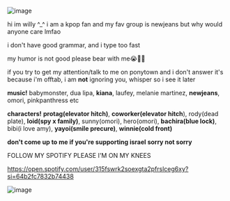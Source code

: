![image](https://github.com/smilemittens/smilemittens/assets/138685973/f37febfe-f663-4a3a-96dd-172fc04b4c3b)







hi im willy ^_^ i am a kpop fan and my fav group is newjeans but why would anyone care lmfao

i don't have good grammar, and i type too fast

my humor is not good please bear with me😭🙏🏾

if you try to get my attention/talk to me on ponytown and i don't answer it's because i'm offtab, i am **not** ignoring you, whisper so i see it later

**music!** babymonster, dua lipa, __kiana__, laufey, melanie martinez, __newjeans__, omori, pinkpanthress etc

**characters!** __protag(elevator hitch)__, __coworker(elevator hitch__), rody(dead plate), __loid(spy x family)__, sunny(omori), hero(omori), __bachira(blue lock)__, bibi(i love amy), __yayoi(smile precure)__, __winnie(cold front)__

**don't come up to me if you're supporting israel sorry not sorry**

FOLLOW MY SPOTIFY PLEASE I'M ON MY KNEES

https://open.spotify.com/user/315fswrk2soexgta2pfrslceg6xy?si=64b2fc7832b74438


![image](https://github.com/smilemittens/smilemittens/assets/138685973/b064b752-fbf7-4bc5-8cc5-bff8b660e5cc)

